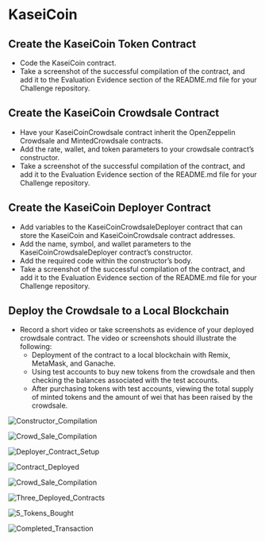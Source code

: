 # KaseiCoin

## Create the KaseiCoin Token Contract


- Code the KaseiCoin contract. 
- Take a screenshot of the successful compilation of the contract, and add it to the Evaluation Evidence section of the README.md file for your Challenge repository.



## Create the KaseiCoin Crowdsale Contract 

- Have your KaseiCoinCrowdsale contract inherit the OpenZeppelin Crowdsale and MintedCrowdsale contracts. 
- Add the rate, wallet, and token parameters to your crowdsale contract’s constructor. 
- Take a screenshot of the successful compilation of the contract, and add it to the Evaluation Evidence section of the README.md file for your Challenge repository. 



## Create the KaseiCoin Deployer Contract 

- Add variables to the KaseiCoinCrowdsaleDeployer contract that can store the KaseiCoin and KaseiCoinCrowdsale contract addresses. 
- Add the name, symbol, and wallet parameters to the KaseiCoinCrowdsaleDeployer contract’s constructor.
- Add the required code within the constructor’s body.
- Take a screenshot of the successful compilation of the contract, and add it to the Evaluation Evidence section of the README.md file for your Challenge repository. 



## Deploy the Crowdsale to a Local Blockchain 

- Record a short video or take screenshots as evidence of your deployed crowdsale contract. The video or screenshots should illustrate the following: 
    - Deployment of the contract to a local blockchain with Remix, MetaMask, and Ganache.
    - Using test accounts to buy new tokens from the crowdsale and then checking the balances associated with the test accounts.
    - After purchasing tokens with test accounts, viewing the total supply of minted tokens and the amount of wei that has been raised by the crowdsale.

![Constructor_Compilation](https://github.com/schroeds20055/Module21_Challenge/blob/main/Evaluation%20Evidence/Constructor_Compilation.png "Constructor_Compilation")

![Crowd_Sale_Compilation](https://github.com/schroeds20055/Module21_Challenge/blob/main/Evaluation%20Evidence/Crowd_Sale_Compilation.png "Crowd_Sale_Compilation")

![Deployer_Contract_Setup](https://github.com/schroeds20055/Module21_Challenge/blob/main/Evaluation%20Evidence/Deployer_Contract_Setup.png "Deployer_Contract_Setup")

![Contract_Deployed](https://github.com/schroeds20055/Module21_Challenge/blob/main/Evaluation%20Evidence/Contract_Deployed.png "Contract_Deployed")

![Crowd_Sale_Compilation](https://github.com/schroeds20055/Module21_Challenge/blob/main/Evaluation%20Evidence/Crowd_Sale_Compilation.png "Crowd_Sale_Compilation")

![Three_Deployed_Contracts](https://github.com/schroeds20055/Module21_Challenge/blob/main/Evaluation%20Evidence/Three_Deployed_Contracts.png "Three_Deployed_Contracts")

![5_Tokens_Bought](https://github.com/schroeds20055/Module21_Challenge/blob/main/Evaluation%20Evidence/5_Tokens_Bought.png "5_Tokens_Bought")

![Completed_Transaction](https://github.com/schroeds20055/Module21_Challenge/blob/main/Evaluation%20Evidence/Completed_Transaction.png "Completed_Transaction")